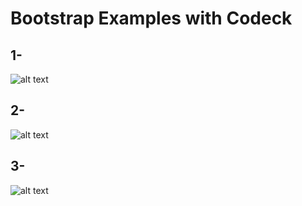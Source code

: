 # Bootstrap Examples with Codeck 
## 1- 
![alt text](https://github.com/tugbaca/BootstrapExamples/blob/master/views/1.png)

## 2-
![alt text](https://github.com/tugbaca/BootstrapExamples/blob/master/views/2.png)

## 3-
![alt text](https://github.com/tugbaca/BootstrapExamples/blob/master/views/3.png)
